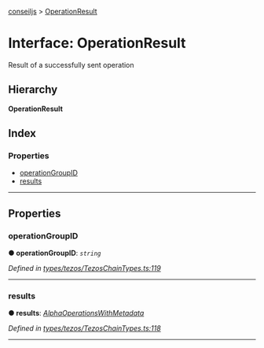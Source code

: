 [conseiljs](../README.md) > [OperationResult](../interfaces/operationresult.md)

# Interface: OperationResult

Result of a successfully sent operation

## Hierarchy

**OperationResult**

## Index

### Properties

* [operationGroupID](operationresult.md#operationgroupid)
* [results](operationresult.md#results)

---

## Properties

<a id="operationgroupid"></a>

###  operationGroupID

**● operationGroupID**: *`string`*

*Defined in [types/tezos/TezosChainTypes.ts:119](https://github.com/Cryptonomic/ConseilJS/blob/2dbb08e/src/types/tezos/TezosChainTypes.ts#L119)*

___
<a id="results"></a>

###  results

**● results**: *[AlphaOperationsWithMetadata](alphaoperationswithmetadata.md)*

*Defined in [types/tezos/TezosChainTypes.ts:118](https://github.com/Cryptonomic/ConseilJS/blob/2dbb08e/src/types/tezos/TezosChainTypes.ts#L118)*

___

